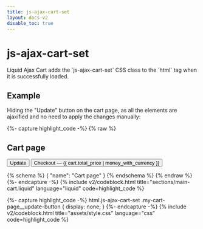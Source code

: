 ```yaml
---
title: js-ajax-cart-set
layout: docs-v2
disable_toc: true
---
```


# js-ajax-cart-set

<p class="lead" markdown="1">
Liquid Ajax Cart adds the `js-ajax-cart-set` CSS class to the `html` tag when it is successfully loaded.
</p>

## Example

Hiding the "Update" button on the cart page, as all the elements are ajaxified and no need to apply the changes manually:

{%- capture highlight_code -%}
{% raw %}
<div class="my-cart-page" data-ajax-cart-section>
  <h2>Cart page</h2>

  <div class="my-cart-page__items">
    <!-- Cart items -->
  </div>

  <form id="my-cart-page-form" action="{{ routes.cart_url }}" method="post">
    <button type="submit" name="update" class="my-cart-page__update-button">
      Update
    </button>
    <button type="submit" name="checkout">
      Checkout — {{ cart.total_price | money_with_currency }}
    </button> 
  </form>
</div>

{% schema %} { "name": "Cart page" } {% endschema %}
{% endraw %}
{%- endcapture -%}
{% include v2/codeblock.html title="sections/main-cart.liquid" language="liquid" code=highlight_code %}

{%- capture highlight_code -%}
html.js-ajax-cart-set .my-cart-page__update-button {
  display: none;
}
{%- endcapture -%}
{% include v2/codeblock.html title="assets/style.css" language="css" code=highlight_code %}



